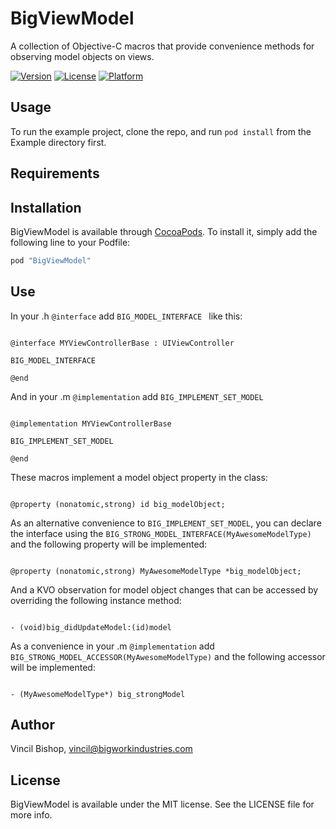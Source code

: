 # BigViewModel
A collection of Objective-C macros that provide convenience methods for observing model objects on views.

[![Version](https://img.shields.io/cocoapods/v/BigViewModel.svg?style=flat)](http://cocoapods.org/pods/BigViewModel)
[![License](https://img.shields.io/cocoapods/l/BigViewModel.svg?style=flat)](http://cocoapods.org/pods/BigViewModel)
[![Platform](https://img.shields.io/cocoapods/p/BigViewModel.svg?style=flat)](http://cocoapods.org/pods/BigViewModel)

## Usage

To run the example project, clone the repo, and run `pod install` from the Example directory first.

## Requirements

## Installation

BigViewModel is available through [CocoaPods](http://cocoapods.org). To install
it, simply add the following line to your Podfile:

```ruby
pod "BigViewModel"
```

## Use

In your .h ``` @interface ``` add ```BIG_MODEL_INTERFACE ``` like this:

```objc

@interface MYViewControllerBase : UIViewController

BIG_MODEL_INTERFACE

@end

```

And in your .m ``` @implementation ``` add ```BIG_IMPLEMENT_SET_MODEL```

```objc

@implementation MYViewControllerBase

BIG_IMPLEMENT_SET_MODEL

@end

```

These macros implement a model object property in the class:

```objc

@property (nonatomic,strong) id big_modelObject;

```

As an alternative convenience to ```BIG_IMPLEMENT_SET_MODEL```, you can declare the interface using the ```BIG_STRONG_MODEL_INTERFACE(MyAwesomeModelType)``` and the following property will be implemented: 

```objc

@property (nonatomic,strong) MyAwesomeModelType *big_modelObject;

```

And a KVO observation for model object changes that can be accessed by overriding the following instance method: 

```objc

- (void)big_didUpdateModel:(id)model

```

As a convenience in your .m ``` @implementation ``` add ```BIG_STRONG_MODEL_ACCESSOR(MyAwesomeModelType)``` and the following accessor will be implemented: 

```objc

- (MyAwesomeModelType*) big_strongModel

```


## Author

Vincil Bishop, vincil@bigworkindustries.com

## License

BigViewModel is available under the MIT license. See the LICENSE file for more info.

